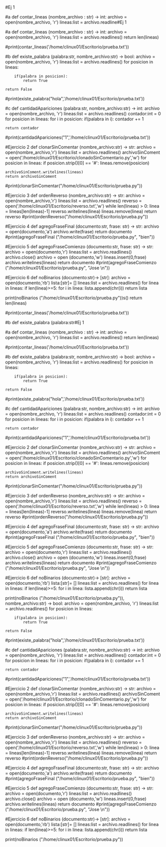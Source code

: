 #Ej 1 

#a
def contar_lineas (nombre_archivo : str) -> int:
    archivo = open(nombre_archivo, 'r')
    lineas:list =  archivo.readline#Ej 1 

#a
def contar_lineas (nombre_archivo : str) -> int:
    archivo = open(nombre_archivo, 'r')
    lineas:list =  archivo.readlines()
    return len(lineas)

#print(contar_lineas('/home/clinux01/Escritorio/prueba.txt'))

#b
def existe_palabra (palabra:str, nombre_archivo:str) -> bool:
    archivo = open(nombre_archivo, 'r')
    lineas:list =  archivo.readlines()
    for posicion in lineas:

        if(palabra in posicion):
            return True
        
    return False     

#print(existe_palabra("hola",'/home/clinux01/Escritorio/prueba.txt'))



#c 
def cantidadApariciones (palabra:str, nombre_archivo:str) -> int:
    archivo = open(nombre_archivo, 'r')
    lineas:list =  archivo.readlines()
    contador:int = 0 
    for posicion in lineas:
        for i in posicion:
            if(palabra in i):
                contador += 1

    return contador 

#print(cantidadApariciones("1",'/home/clinux01/Escritorio/prueba.txt'))        


#Ejercicio 2 
def clonarSinComentar (nombre_archivo:str) -> str: 
    archivo = open(nombre_archivo,'r')
    lineas:list =  archivo.readlines()
    archivoSinComent = open('/home/clinux01/Escritorio/clonadoSinComentario.py','w')
    for posicion in lineas:
        if posicion.strip()[0] == '#':
            lineas.remove(posicion)

    archivoSinComent.writelines(lineas)
    return archivoSinComent

#print(clonarSinComentar("/home/clinux01/Escritorio/prueba.py"))

#Ejercicio 3
def ordenReverso (nombre_archivo:str) -> str:
    archivo = open(nombre_archivo,'r')
    lineas:list =  archivo.readlines()
    reverso = open('/home/clinux01/Escritorio/reverso.txt','w')
    while len(lineas) > 0:
        linea = lineas[len(lineas)-1]
        reverso.writelines(linea)
        lineas.remove(linea)
    return reverso
#print(ordenReverso("/home/clinux01/Escritorio/prueba.py"))

#Ejercicio 4
def agregoFraseFinal (documento:str, frase: str) -> str:
    archivo = open(documento,'a')
    archivo.write(frase)
    return documento
#print(agregoFraseFinal ("/home/clinux01/Escritorio/prueba.py", "bien"))

#Ejercicio 5
def agregoFraseComienzo (documento:str, frase: str) -> str:
    archivo = open(documento,'r')
    lineas:list =  archivo.readlines()
    archivo.close()
    archivo = open (documento,'w')
    lineas.insert(0,frase)
    archivo.writelines(lineas)
    return documento
#print(agregoFraseComienzo ("/home/clinux01/Escritorio/prueba.py", "Jose \n"))


#Ejercicio 6
def noBinarios (documento:str)-> [str]:
    archivo = open(documento,'rb')
    lista:[str]= []
    lineas:list =  archivo.readlines()
    for linea in lineas:
        if len(linea)>=5:
          for i in linea:
            lista.append(chr(i))
    return lista

print(noBinarios ("/home/clinux01/Escritorio/prueba.py"))s()
    return len(lineas)

#print(contar_lineas('/home/clinux01/Escritorio/prueba.txt'))

#b
def existe_palabra (palabra:str#Ej 1 

#a
def contar_lineas (nombre_archivo : str) -> int:
    archivo = open(nombre_archivo, 'r')
    lineas:list =  archivo.readlines()
    return len(lineas)

#print(contar_lineas('/home/clinux01/Escritorio/prueba.txt'))

#b
def existe_palabra (palabra:str, nombre_archivo:str) -> bool:
    archivo = open(nombre_archivo, 'r')
    lineas:list =  archivo.readlines()
    for posicion in lineas:

        if(palabra in posicion):
            return True
        
    return False     

#print(existe_palabra("hola",'/home/clinux01/Escritorio/prueba.txt'))



#c 
def cantidadApariciones (palabra:str, nombre_archivo:str) -> int:
    archivo = open(nombre_archivo, 'r')
    lineas:list =  archivo.readlines()
    contador:int = 0 
    for posicion in lineas:
        for i in posicion:
            if(palabra in i):
                contador += 1

    return contador 

#print(cantidadApariciones("1",'/home/clinux01/Escritorio/prueba.txt'))        


#Ejercicio 2 
def clonarSinComentar (nombre_archivo:str) -> str: 
    archivo = open(nombre_archivo,'r')
    lineas:list =  archivo.readlines()
    archivoSinComent = open('/home/clinux01/Escritorio/clonadoSinComentario.py','w')
    for posicion in lineas:
        if posicion.strip()[0] == '#':
            lineas.remove(posicion)

    archivoSinComent.writelines(lineas)
    return archivoSinComent

#print(clonarSinComentar("/home/clinux01/Escritorio/prueba.py"))

#Ejercicio 3
def ordenReverso (nombre_archivo:str) -> str:
    archivo = open(nombre_archivo,'r')
    lineas:list =  archivo.readlines()
    reverso = open('/home/clinux01/Escritorio/reverso.txt','w')
    while len(lineas) > 0:
        linea = lineas[len(lineas)-1]
        reverso.writelines(linea)
        lineas.remove(linea)
    return reverso
#print(ordenReverso("/home/clinux01/Escritorio/prueba.py"))

#Ejercicio 4
def agregoFraseFinal (documento:str, frase: str) -> str:
    archivo = open(documento,'a')
    archivo.write(frase)
    return documento
#print(agregoFraseFinal ("/home/clinux01/Escritorio/prueba.py", "bien"))

#Ejercicio 5
def agregoFraseComienzo (documento:str, frase: str) -> str:
    archivo = open(documento,'r')
    lineas:list =  archivo.readlines()
    archivo.close()
    archivo = open (documento,'w')
    lineas.insert(0,frase)
    archivo.writelines(lineas)
    return documento
#print(agregoFraseComienzo ("/home/clinux01/Escritorio/prueba.py", "Jose \n"))


#Ejercicio 6
def noBinarios (documento:str)-> [str]:
    archivo = open(documento,'rb')
    lista:[str]= []
    lineas:list =  archivo.readlines()
    for linea in lineas:
        if len(linea)>=5:
          for i in linea:
            lista.append(chr(i))
    return lista

print(noBinarios ("/home/clinux01/Escritorio/prueba.py")), nombre_archivo:str) -> bool:
    archivo = open(nombre_archivo, 'r')
    lineas:list =  archivo.readlines()
    for posicion in lineas:

        if(palabra in posicion):
            return True
        
    return False     

#print(existe_palabra("hola",'/home/clinux01/Escritorio/prueba.txt'))



#c 
def cantidadApariciones (palabra:str, nombre_archivo:str) -> int:
    archivo = open(nombre_archivo, 'r')
    lineas:list =  archivo.readlines()
    contador:int = 0 
    for posicion in lineas:
        for i in posicion:
            if(palabra in i):
                contador += 1

    return contador 

#print(cantidadApariciones("1",'/home/clinux01/Escritorio/prueba.txt'))        


#Ejercicio 2 
def clonarSinComentar (nombre_archivo:str) -> str: 
    archivo = open(nombre_archivo,'r')
    lineas:list =  archivo.readlines()
    archivoSinComent = open('/home/clinux01/Escritorio/clonadoSinComentario.py','w')
    for posicion in lineas:
        if posicion.strip()[0] == '#':
            lineas.remove(posicion)

    archivoSinComent.writelines(lineas)
    return archivoSinComent

#print(clonarSinComentar("/home/clinux01/Escritorio/prueba.py"))

#Ejercicio 3
def ordenReverso (nombre_archivo:str) -> str:
    archivo = open(nombre_archivo,'r')
    lineas:list =  archivo.readlines()
    reverso = open('/home/clinux01/Escritorio/reverso.txt','w')
    while len(lineas) > 0:
        linea = lineas[len(lineas)-1]
        reverso.writelines(linea)
        lineas.remove(linea)
    return reverso
#print(ordenReverso("/home/clinux01/Escritorio/prueba.py"))

#Ejercicio 4
def agregoFraseFinal (documento:str, frase: str) -> str:
    archivo = open(documento,'a')
    archivo.write(frase)
    return documento
#print(agregoFraseFinal ("/home/clinux01/Escritorio/prueba.py", "bien"))

#Ejercicio 5
def agregoFraseComienzo (documento:str, frase: str) -> str:
    archivo = open(documento,'r')
    lineas:list =  archivo.readlines()
    archivo.close()
    archivo = open (documento,'w')
    lineas.insert(0,frase)
    archivo.writelines(lineas)
    return documento
#print(agregoFraseComienzo ("/home/clinux01/Escritorio/prueba.py", "Jose \n"))


#Ejercicio 6
def noBinarios (documento:str)-> [str]:
    archivo = open(documento,'rb')
    lista:[str]= []
    lineas:list =  archivo.readlines()
    for linea in lineas:
        if len(linea)>=5:
          for i in linea:
            lista.append(chr(i))
    return lista

print(noBinarios ("/home/clinux01/Escritorio/prueba.py"))
